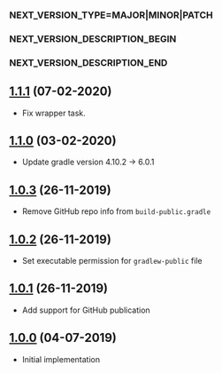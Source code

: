 ### NEXT_VERSION_TYPE=MAJOR|MINOR|PATCH
### NEXT_VERSION_DESCRIPTION_BEGIN
### NEXT_VERSION_DESCRIPTION_END
## [1.1.1]() (07-02-2020)

* Fix wrapper task.

## [1.1.0]() (03-02-2020)

* Update gradle version 4.10.2 -> 6.0.1

## [1.0.3]() (26-11-2019)

* Remove GitHub repo info from `build-public.gradle`

## [1.0.2]() (26-11-2019)

* Set executable permission for `gradlew-public` file

## [1.0.1]() (26-11-2019)

* Add support for GitHub publication

## [1.0.0]() (04-07-2019)

* Initial implementation